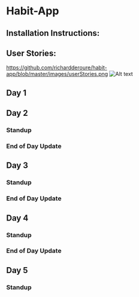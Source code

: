 # Habit-App
## Installation Instructions:
## User Stories:
https://github.com/richardderoure/habit-app/blob/master/images/userStories.png
![Alt text](relative/path/to/userStories.png?raw=true "Title")
## Day 1

## Day 2
### Standup

### End of Day Update

## Day 3
### Standup

### End of Day Update

## Day 4
### Standup

### End of Day Update

## Day 5
### Standup

